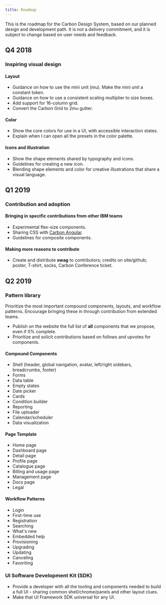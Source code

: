 ```yaml
---
title: Roadmap
---
```


This is the roadmap for the Carbon Design System, based on our planned design and development path. It is not a delivery commitment, and it is subject to change based on user needs and feedback.

## Q4 2018

### Inspiring visual design

#### Layout

- Guidance on how to use the mini unit (mu). Make the mini unit a constant token.
- Guidance on how to use a consistent scaling multiplier to size boxes.
- Add support for 16-column grid.
- Convert the Carbon Grid to 2mu gutter.

#### Color

- Show the core colors for use in a UI, with accessible interaction states.
- Explain when I can open all the presets in the color palette.

#### Icons and illustration

- Show the shape elements shared by typography and icons.
- Guidelines for creating a new icon.
- Blending shape elements and color for creative illustrations that share a visual language.

## Q1 2019

### Contribution and adoption

#### Bringing in specific contributions from other IBM teams

- Experimental flex-size components.
- Sharing CSS with [Carbon Angular](/getting-started/developers/angular).
- Guidelines for composite components.

#### Making more reasons to contribute

- Create and distribute **swag** to contributors; credits on site/github; poster, T-shirt, socks, Carbon Conference ticket.

## Q2 2019

### Pattern library

Prioritize the most important compound components, layouts, and workflow patterns. Encourage bringing these in through contribution from extended teams.

- Publish on the website the full list of **all** components that we propose, even if 0% complete.
- Prioritize and solicit contributions based on follows and upvotes for components.

#### Compound Components

- Shell (header, global navigation, avatar, left/right sidebars, breadcrumbs, footer)
- Forms
- Data table
- Empty states
- Date picker
- Cards
- Condition builder
- Reporting
- File uploader
- Calendar/scheduler
- Data visualization

#### Page Template

- Home page
- Dashboard page
- Detail page
- Profile page
- Catalogue page
- Billing and usage page
- Management page
- Docs page
- Legal

#### Workflow Patterns

- Login
- First-time use
- Registration
- Searching
- What's new
- Embedded help
- Provisioning
- Upgrading
- Updating
- Canceling
- Favoriting

### UI Software Development Kit (SDK)

- Provide a developer with all the tooling and components needed to build a full UI - sharing common shell/chrome/panels and other layout clues.
- Make that UI Framework SDK universal for any UI.
